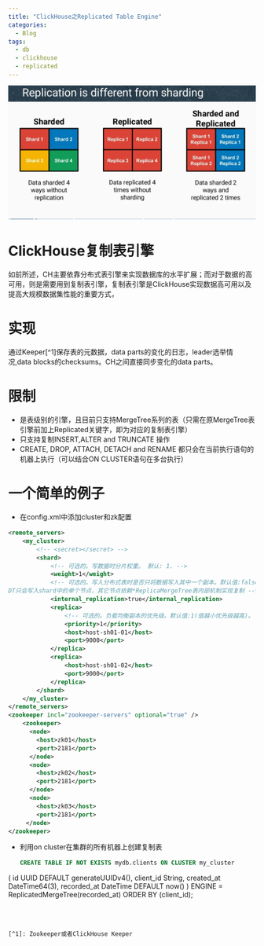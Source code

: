 ```yaml
---
title: "ClickHouse之Replicated Table Engine"
categories:
  - Blog
tags:
  - db
  - clickhouse
  - replicated
---
```

![ClickHouse](/assets/images/replicated-vs-sharding.png "ch")
# ClickHouse复制表引擎
  如前所述，CH主要依靠分布式表引擎来实现数据库的水平扩展；而对于数据的高可用，则是需要用到复制表引擎，复制表引擎是ClickHouse实现数据高可用以及提高大规模数据集性能的重要方式，
# 实现
  通过Keeper[^1]保存表的元数据，data parts的变化的日志，leader选举情况,data blocks的checksums。CH之间直接同步变化的data parts。
# 限制
  - 是表级别的引擎，且目前只支持MergeTree系列的表（只需在原MergeTree表引擎前加上Replicated关键字，即为对应的复制表引擎）
  - 只支持复制INSERT,ALTER and TRUNCATE 操作
  - CREATE, DROP, ATTACH, DETACH and RENAME 都只会在当前执行语句的机器上执行（可以结合ON CLUSTER语句在多台执行）
# 一个简单的例子
- 在config.xml中添加cluster和zk配置
```xml
<remote_servers>
    <my_cluster>
        <!-- <secret></secret> -->
        <shard>
            <!-- 可选的。写数据时分片权重。 默认: 1. -->
            <weight>1</weight>
            <!-- 可选的。写入分布式表时是否只将数据写入其中一个副本。默认值:false(将数据写入所有副本),设置为ture时，
DT只会写入shard中的单个节点，其它节点依赖*ReplicaMergeTree表内部机制实现复制 -->
            <internal_replication>true</internal_replication>
            <replica>
                <!-- 可选的。负载均衡副本的优先级。默认值:1(值越小优先级越高)。 -->
                <priority>1</priority>
                <host>host-sh01-01</host>
                <port>9000</port>
            </replica>
            <replica>
                <host>host-sh01-02</host>
                <port>9000</port>
            </replica>
        </shard>
    </my_cluster>
</remote_servers>
<zookeeper incl="zookeeper-servers" optional="true" />
    <zookeeper>
      <node>
        <host>zk01</host>
        <port>2181</port>
      </node>
      <node>
        <host>zk02</host>
        <port>2181</port>
      </node>
      <node>
        <host>zk03</host>
        <port>2181</port>
     </node>
</zookeeper>
```
- 利用on cluster在集群的所有机器上创建复制表
  ```sql
  CREATE TABLE IF NOT EXISTS mydb.clients ON CLUSTER my_cluster
(
    id              UUID DEFAULT generateUUIDv4(),
    client_id       String,
    created_at      DateTime64(3),
    recorded_at     DateTime DEFAULT now()
)
    ENGINE = ReplicatedMergeTree(recorded_at)
        ORDER BY (client_id);
  ```



[^1]: Zookeeper或者ClickHouse Keeper 
